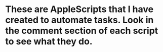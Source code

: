 # These are AppleScripts that I have created to automate tasks. Look in the comment section of each script to see what they do.
